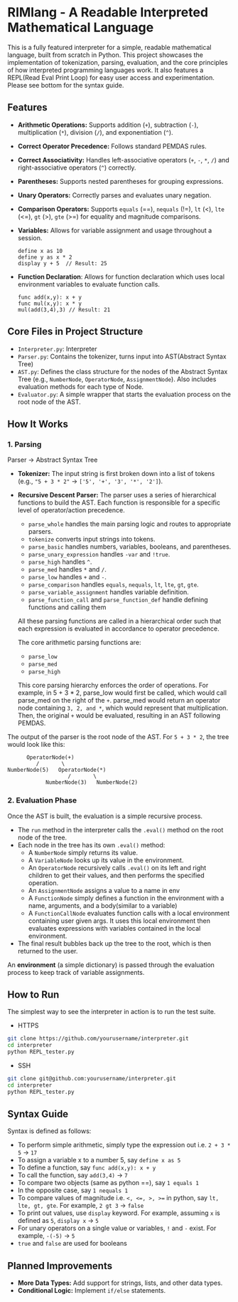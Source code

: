 # RIMlang - A Readable Interpreted Mathematical Language

This is a fully featured interpreter for a simple, readable mathematical language, built from scratch in Python. This project showcases the implementation of tokenization, parsing, evaluation, and the core principles of how interpreted programming languages work. It also features a REPL(Read Eval Print Loop) for easy user access and experimentation. Please see bottom for the syntax guide.

## Features

-   **Arithmetic Operations:** Supports addition (`+`), subtraction (`-`), multiplication (`*`), division (`/`), and exponentiation (`^`).
-   **Correct Operator Precedence:** Follows standard PEMDAS rules.
-   **Correct Associativity:** Handles left-associative operators (`+`, `-`, `*`, `/`) and right-associative operators (`^`) correctly.
-   **Parentheses:** Supports nested parentheses for grouping expressions.
-   **Unary Operators:** Correctly parses and evaluates unary negation.
-   **Comparison Operators:** Supports `equals` (==), `nequals` (!=), `lt` (<), `lte` (<=), `gt` (>), `gte` (>=) for equality and magnitude comparisons.
-   **Variables:** Allows for variable assignment and usage throughout a session.

    ```
    define x as 10
    define y as x * 2
    display y + 5  // Result: 25
    ```
-   **Function Declaration**: Allows for function declaration which uses local environment variables to evaluate function calls.
    ```
    func add(x,y): x + y
    func mul(x,y): x * y
    mul(add(3,4),3) // Result: 21
    ```

## Core Files in Project Structure

-   `Interpreter.py`: Interpreter
-   `Parser.py`: Contains the tokenizer, turns input into AST(Abstract Syntax Tree)
-   `AST.py`: Defines the class structure for the nodes of the Abstract Syntax Tree (e.g., `NumberNode`, `OperatorNode`, `AssignmentNode`). Also includes evaluation methods for each type of Node.
-   `Evaluator.py`: A simple wrapper that starts the evaluation process on the root node of the AST.

## How It Works

### 1. Parsing

Parser -> Abstract Syntax Tree

-   **Tokenizer:** The input string is first broken down into a list of tokens (e.g., `"5 + 3 * 2"` -> `['5', '+', '3', '*', '2']`).
-   **Recursive Descent Parser:** The parser uses a series of hierarchical functions to build the AST. Each function is responsible for a specific level of operator/action precedence.
    -   `parse_whole` handles the main parsing logic and routes to appropriate parsers.
    -   `tokenize` converts input strings into tokens.
    -   `parse_basic` handles numbers, variables, booleans, and parentheses.
    -   `parse_unary_expression` handles `-var` and `!true`.
    -   `parse_high` handles `^`.
    -   `parse_med` handles `*` and `/`.
    -   `parse_low` handles `+` and `-`.
    -   `parse_comparison` handles `equals`, `nequals`, `lt`, `lte`, `gt`, `gte`.
    -   `parse_variable_assignment` handles variable definition.
    -   `parse_function_call` and `parse_function_def` handle defining functions and calling them
    
    All these parsing functions are called in a hierarchical order such that each expression is evaluated in accordance to operator precedence.

    The core arithmetic parsing functions are:
    -   `parse_low` 
    -   `parse_med` 
    -   `parse_high`
    
    This core parsing hierarchy enforces the order of operations. For example, in 5 + 3 * 2, parse_low would first be called, which would call parse_med on the right of the `+`. parse_med would return an operator node containing `3, 2, and *`, which would represent that multiplication. Then, the original `+` would be evaluated, resulting in an AST following PEMDAS.

The output of the parser is the root node of the AST. For `5 + 3 * 2`, the tree would look like this:

```
      OperatorNode(+)
         /       \
NumberNode(5)   OperatorNode(*)
                   /       \
            NumberNode(3)   NumberNode(2)
```

### 2. Evaluation Phase

Once the AST is built, the evaluation is a simple recursive process.

-   The `run` method in the interpreter calls the `.eval()` method on the root node of the tree.
-   Each node in the tree has its own `.eval()` method:
    -   A `NumberNode` simply returns its value.
    -   A `VariableNode` looks up its value in the environment.
    -   An `OperatorNode` recursively calls `.eval()` on its left and right children to get their values, and then performs the specified operation.
    -   An `AssignmentNode` assigns a value to a name in env
    -   A `FunctionNode` simply defines a function in the environment with a name, arguments, and a body(similar to a variable)
    -   A `FunctionCallNode` evaluates function calls with a local environment containing user given args. It uses this local environment then evaluates expressions with variables contained in the local environment.
-   The final result bubbles back up the tree to the root, which is then returned to the user.

An **environment** (a simple dictionary) is passed through the evaluation process to keep track of variable assignments.


## How to Run

The simplest way to see the interpreter in action is to run the test suite.

-   HTTPS
```bash
git clone https://github.com/yourusername/interpreter.git
cd interpreter
python REPL_tester.py
```

-   SSH

```bash
git clone git@github.com:yourusername/interpreter.git
cd interpreter
python REPL_tester.py
```


## Syntax Guide

Syntax is defined as follows:

-   To perform simple arithmetic, simply type the expression out i.e. `2 + 3 * 5` -> `17`
-   To assign a variable x to a number 5, say `define x as 5`
-   To define a function, say `func add(x,y): x + y`
-   To call the function, say `add(3,4)` -> `7`
-   To compare two objects (same as python ==), say `1 equals 1`
-   In the opposite case, say `1 nequals 1`
-   To compare values of magnitude i.e. `<, <=, >, >=` in python, say `lt, lte, gt, gte`. For example, `2 gt 3` -> `false`
-   To print out values, use `display` keyword. For example, assuming `x` is defined as `5`, `display x` -> `5`
-   For unary operators on a single value or variables, `!` and `-` exist. For example, `-(-5)` -> `5`
-   `true` and `false` are used for booleans


## Planned Improvements

-   **More Data Types:** Add support for strings, lists, and other data types.
-   **Conditional Logic:** Implement `if/else` statements.

